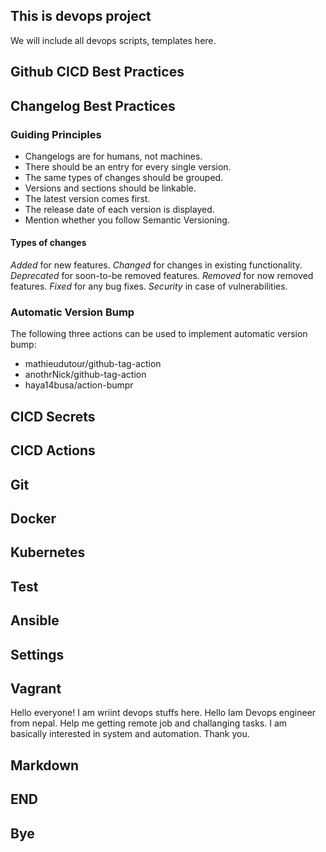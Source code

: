 ## This is devops project
We will include all devops scripts, templates here.

## Github CICD Best Practices
## Changelog Best Practices
### Guiding Principles
- Changelogs are for humans, not machines.
- There should be an entry for every single version.
- The same types of changes should be grouped.
- Versions and sections should be linkable.
- The latest version comes first.
- The release date of each version is displayed.
- Mention whether you follow Semantic Versioning.

#### Types of changes

*Added* for new features.
*Changed* for changes in existing functionality.
*Deprecated* for soon-to-be removed features.
*Removed* for now removed features.
*Fixed* for any bug fixes.
*Security* in case of vulnerabilities.

### Automatic Version Bump
The following three actions can be used to implement automatic version bump:
- mathieudutour/github-tag-action
- anothrNick/github-tag-action
- haya14busa/action-bumpr

## CICD Secrets

## CICD Actions

## Git

## Docker

## Kubernetes

## Test

## Ansible

## Settings

## Vagrant

Hello everyone!
I am wriint devops stuffs here. Hello Iam Devops engineer from nepal.
Help me getting remote job and challanging tasks. I am basically interested in system and automation. Thank you.

## Markdown
## END
## Bye



